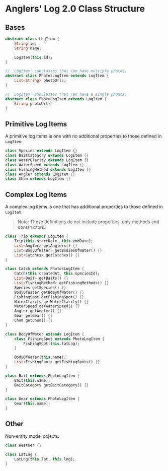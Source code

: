 Anglers' Log 2.0 Class Structure
================================

## Bases
```Dart
abstract class LogItem {
    String id;
    String name;

    LogItem(this.id);
}

// `LogItem` subclasses that can have multiple photos.
abstract class PhotosLogItem extends LogItem {
    List<String> photoUrls;
}

// `LogItem` subclasses that can have a single photos.
abstract class PhotoLogItem extends LogItem {
    String photoUrl;
}
```

## Primitive Log Items
A primitive log items is one with no additional properties to those defined in `LogItem`.
```Dart
class Species extends LogItem {}
class BaitCategory extends LogItem {}
class WaterClarity extends LogItem {}
class WaterSpeed extends LogItem {}
class FishingMethod extends LogItem {}
class Angler extends LogItem {}
class Chum extends LogItem {}
```

## Complex Log Items
A complex log items is one that has additional properties to those defined in `LogItem`.

> Note: These definitions do not include properties; only methods and constructors.

```Dart
class Trip extends LogItem {
    Trip(this.startDate, this.endDate);
    List<Angler> getAnglers() {}
    List<BodyOfWater> getBodiesOfWater() {}
    List<Catches> getCatches() {}
}

class Catch extends PhotosLogItem {
    Catch(this.createdAt, this.speciesId);
    List<Bait> getBaits() {}
    List<FishingMethod> getFishingMethods() {}
    Species getSpecies() {}
    BodyOfWater getBodyOfWater() {}
    FishingSpot getFishingSpot() {}
    WaterClarity getWaterClarity() {}
    WaterSpeed getWaterSpeed() {}
    Angler getAngler() {}
    Gear getGear() {}
    Chum getChum() {}
}

class BodyOfWater extends LogItem {
    class FishingSpot extends PhotoLogItem {
        FishingSpot(this.latLng);
    }

    BodyOfWater(this.name);
    List<FishingSpot> getFishingSpots() {}
}

class Bait extends PhotoLogItem {
    Bait(this.name);
    BaitCategory getBaitCategory() {}
}

class Gear extends PhotoLogItem {
    Gear(this.name);
}
```

## Other
Non-entity model objects.
```Dart
class Weather {}

class LatLng {
    LatLng(this.lat, this.lng);
}
```
